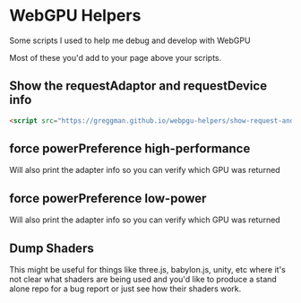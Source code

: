 # WebGPU Helpers

Some scripts I used to help me debug and develop with WebGPU

Most of these you'd add to your page above your scripts.

## Show the requestAdaptor and requestDevice info

```html
<script src="https://greggman.github.io/webpgu-helpers/show-request-and-adpater-info.js"></script>
```

## force powerPreference high-performance

<script src="https://greggman.github.io/webpgu-helpers/force-high-performance.js"></script>

Will also print the adapter info so you can verify which GPU was returned

## force powerPreference low-power

<script src="https://greggman.github.io/webpgu-helpers/force-low-power.js"></script>

Will also print the adapter info so you can verify which GPU was returned

## Dump Shaders

<script src="https://greggman.github.io/webpgu-helpers/dump-shaders.js"></script>

This might be useful for things like three.js, babylon.js, unity, etc where it's not clear what shaders are being used and you'd
like to produce a stand alone repo for a bug report or just see
how their shaders work.

